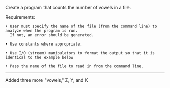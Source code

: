 Create a program that counts the number of vowels in a file.  

Requirements:
  
    • User must specify the name of the file (from the command line) to analyze when the program is run. 
      If not, an error should be generated.
  
    • Use constants where appropriate.
  
    • Use I/O (stream) manipulators to format the output so that it is identical to the example below
  
    • Pass the name of the file to read in from the command line.
  
  -------------------------------------------------------------------------------------------------------------------------------------------
  
  Added three more "vowels," Z, Y, and K
